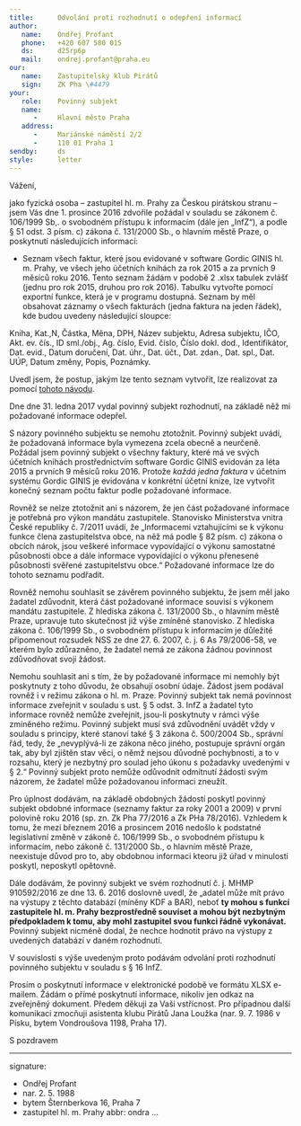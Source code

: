 ```yaml
---
title:      Odvolání proti rozhodnutí o odepření informací
author:
   name:    Ondřej Profant
   phone:   +420 607 580 015
   ds:      d25rp6p
   mail:    ondrej.profant@praha.eu
our:
   name:    Zastupitelský klub Pirátů
   sign:    ZK Pha \#4479
your:
   role:    Povinný subjekt
   name:    
      -     Hlavní město Praha
   address:
      -     Mariánské náměstí 2/2
      -     110 01 Praha 1
sendby:     ds
style:      letter
---
```


Vážení, 

jako fyzická osoba – zastupitel hl. m. Prahy za Českou pirátskou stranu – jsem Vás dne 1. prosince 2016 zdvořile požádal v souladu se zákonem č. 106/1999 Sb,. o svobodném přístupu k informacím (dále jen „InfZ“), a podle § 51 odst. 3 písm. c) zákona č. 131/2000 Sb., o hlavním městě Praze, o poskytnutí následujících informací:

* Seznam všech faktur, které jsou evidované v software Gordic GINIS hl. m. Prahy, ve všech jeho účetních knihách za rok 2015 a za prvních 9 měsíců roku 2016. Tento seznam žádám v podobě 2 .xlsx tabulek zvlášť (jednu pro rok 2015, druhou pro rok 2016). Tabulku vytvořte pomocí exportní funkce, která je v programu dostupná. Seznam by měl obsahovat záznamy o všech fakturách (jedna faktura na jeden řádek), kde budou uvedeny následující sloupce:

Kniha, Kat.,N, Částka, Měna, DPH, Název subjektu, Adresa subjektu, IČO, Akt. ev. čís., ID sml./obj., Ag. číslo, Evid. číslo, Číslo dokl. dod., Identifikátor, Dat. evid., Datum doručení, Dat. úhr., Dat. účt., Dat. zdan., Dat. spl., Dat. UÚP, Datum změny, Popis, Poznámky.

Uvedl jsem, že postup, jakým lze tento seznam vytvořit, lze realizovat za pomocí [tohoto návodu](https://github.com/pirati-cz/KlubPraha/blob/master/materialy/navod/navod-druhy.md).

Dne dne 31. ledna 2017 vydal povinný subjekt rozhodnutí, na základě něž mi požadované informace odepřel.

S názory povinného subjektu se nemohu ztotožnit. Povinný subjekt uvádí, že požadovaná informace byla vymezena zcela obecně a neurčeně. Požádal jsem povinný subjekt o všechny faktury, které má ve svých účetních knihách prostřednictvím software Gordic GINIS evidován za léta 2015 a prvních 9 měsíců roku 2016. Protože *každá jedna faktura* v účetním systému Gordic GINIS je evidována v konkrétní účetní knize, lze vytvořit konečný seznam počtu faktur podle požadované informace. 

Rovněž se nelze ztotožnit ani s názorem, že jen část požadované informace je potřebná pro výkon mandátu zastupitele. Stanovisko Ministerstva vnitra České republiky č. 7/2011 uvádí, že „Informacemi vztahujícími se k výkonu funkce člena zastupitelstva obce,
na něž má podle § 82 písm. c) zákona o obcích nárok, jsou veškeré informace vypovídající o výkonu samostatné působnosti obce a dále
informace vypovídající o výkonu přenesené působnosti svěřené zastupitelstvu obce.“ Požadované informace lze do tohoto seznamu podřadit. 

Rovněž nemohu souhlasit se závěrem povinného subjektu, že jsem měl jako žadatel zdůvodnit, která část požadované informace souvisí s výkonem mandátu zastupitele. Z hlediska zákona č. 131/2000 Sb., o hlavním městě Praze, upravuje tuto skutečnost již výše zmíněné stanovisko. Z hlediska zákona č. 106/1999 Sb., o svobodném přístupu k informacím je důležité připomenout rozsudek NSS ze dne 27. 6. 2007, č. j. 6 As 79/2006-58, ve kterém bylo zdůrazněno, že žadatel nemá ze zákona žádnou povinnost zdůvodňovat svoji žádost.

Nemohu souhlasit ani s tím, že by požadované informace mi nemohly být poskytnuty z toho důvodu, že obsahují osobní údaje. Žádost jsem podával rovněž i v režimu zákona o hl. m. Praze. Povinný subjekt tak nemá povinnost informace zveřejnit v souladu s ust. § 5 odst. 3. InfZ a žadatel tyto informace rovněž nemůže zveřejnit, jsou-li poskytnuty v rámci výše zmíněného režimu. Povinný subjekt musí svá zdůvodnění uvádět vždy v souladu s principy, které stanoví také § 3 zákona č. 500/2004 Sb., správní řád, tedy, že „nevyplývá-li ze zákona něco jiného, postupuje správní orgán tak, aby byl zjištěn stav věci, o němž nejsou důvodné pochybnosti, a to v rozsahu, který je nezbytný pro soulad jeho úkonu s požadavky uvedenými v § 2.“ Povinný subjekt proto nemůže odůvodnit odmítnutí žádosti svým názorem, že žadatel může požadovanou informaci zneužít.

Pro úplnost dodávám, na základě obdobných žádostí poskytl povinný subjekt obdobné informace (seznamy faktur za roky 2001 a 2009) v první polovině roku 2016 (sp. zn. Zk Pha 77/2016 a Zk PHa 78/2016). Vzhledem k tomu, že mezi březnem 2016 a prosincem 2016 nedošlo k podstatné legislativní změně v zákoně č. 106/1999 Sb., o svobodném přístupu k informacím, nebo zákoně č. 131/2000 Sb., o hlavním městě Praze, neexistuje důvod pro to, aby obdobnou informaci kteoru již úřad v minulosti poskytl, neposkytl opětovně.

Dále dodávám, že povinný subjekt ve svém rozhodnutí č. j. MHMP 910592/2016 ze dne 13. 6. 2016 doslovně uvedl, že „adatel může mít právo na výstupy z těchto databází (míněny KDF a BAR), neboť **ty mohou s funkcí zastupitele hl. m. Prahy bezprostředně souviset a mohou být nezbytným předpokladem k tomu, aby mohl zastupitel svou funkci řádně vykonávat.** Povinný subjekt nicméně dodal, že nechce hodnotit právo na výstupy z uvedených databází v daném rozhodnutí. 

V souvislosti s výše uvedeným proto podávám odvolání proti rozhodnutí povinného subjektu v souladu s § 16 InfZ.

Prosím o poskytnutí informace v elektronické podobě ve formátu XLSX e-mailem. Žádám o přímé poskytnutí informace, nikoliv jen odkaz na zveřejněný dokument. Předem děkuji za Vaši vstřícnost. Pro případnou další komunikaci zmocňuji asistenta klubu Pirátů Jana Loužka (nar. 9. 7. 1986 v Písku, bytem Vondroušova 1198, Praha 17). 

S pozdravem

---
signature: 
  - Ondřej Profant
  - nar. 2. 5. 1988
  - bytem Šternberkova 16, Praha 7
  - zastupitel hl. m. Prahy
abbr:       ondra
...
